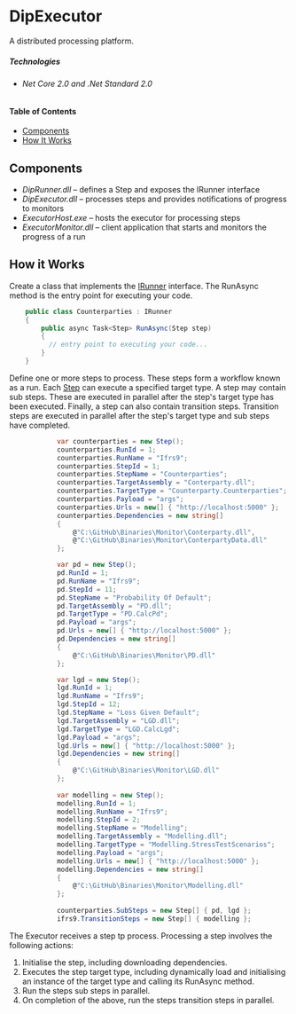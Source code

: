 # DipExecutor 
A distributed processing platform.

##### Technologies
*	###### Net Core 2.0 and .Net Standard 2.0
#####

#### Table of Contents
* [Components](#components)
* [How It Works](#how-it-works)

## Components
* *DipRunner.dll* – defines a Step and exposes the IRunner interface
* *DipExecutor.dll* – processes steps and provides notifications of progress to monitors
* *ExecutorHost.exe* – hosts the executor for processing steps
* *ExecutorMonitor.dll* – client application that starts and monitors the progress of a run

## How it Works
Create a class that implements the [IRunner](https://github.com/grantcolley/dipexecutor/blob/master/src/DipRunner/IRunner.cs) interface. The RunAsync method is the entry point for executing your code.

```C#
    public class Counterparties : IRunner
    {
        public async Task<Step> RunAsync(Step step)
        {
          // entry point to executing your code...
        }
    }
```

Define one or more steps to process. These steps form a workflow known as a run. Each [Step](https://github.com/grantcolley/dipexecutor/blob/master/src/DipRunner/Step.cs) can execute a specified target type. A step may contain sub steps. These are executed in parallel after the step's target type has been executed. Finally, a step can also contain transition steps. Transition steps are executed in parallel after the step's target type and sub steps have completed.

```C#         
            var counterparties = new Step();
            counterparties.RunId = 1;
            counterparties.RunName = "Ifrs9";
            counterparties.StepId = 1;
            counterparties.StepName = "Counterparties";
            counterparties.TargetAssembly = "Conterparty.dll";
            counterparties.TargetType = "Counterparty.Counterparties";
            counterparties.Payload = "args";
            counterparties.Urls = new[] { "http://localhost:5000" };
            counterparties.Dependencies = new string[]
            {
                @"C:\GitHub\Binaries\Monitor\Conterparty.dll",
                @"C:\GitHub\Binaries\Monitor\ConterpartyData.dll"
            };

            var pd = new Step();
            pd.RunId = 1;
            pd.RunName = "Ifrs9";
            pd.StepId = 11;
            pd.StepName = "Probability Of Default";
            pd.TargetAssembly = "PD.dll";
            pd.TargetType = "PD.CalcPd";
            pd.Payload = "args";
            pd.Urls = new[] { "http://localhost:5000" };            
            pd.Dependencies = new string[]
            {
                @"C:\GitHub\Binaries\Monitor\PD.dll"
            };

            var lgd = new Step();
            lgd.RunId = 1;
            lgd.RunName = "Ifrs9";
            lgd.StepId = 12;
            lgd.StepName = "Loss Given Default";
            lgd.TargetAssembly = "LGD.dll";
            lgd.TargetType = "LGD.CalcLgd";
            lgd.Payload = "args";
            lgd.Urls = new[] { "http://localhost:5000" };            
            lgd.Dependencies = new string[]
            {
                @"C:\GitHub\Binaries\Monitor\LGD.dll"
            };
            
            var modelling = new Step();
            modelling.RunId = 1;
            modelling.RunName = "Ifrs9";
            modelling.StepId = 2;
            modelling.StepName = "Modelling";
            modelling.TargetAssembly = "Modelling.dll";
            modelling.TargetType = "Modelling.StressTestScenarios";
            modelling.Payload = "args";
            modelling.Urls = new[] { "http://localhost:5000" };            
            modelling.Dependencies = new string[]
            {
                @"C:\GitHub\Binaries\Monitor\Modelling.dll"
            };
            
            counterparties.SubSteps = new Step[] { pd, lgd };
            ifrs9.TransitionSteps = new Step[] { modelling };
```

The Executor receives a step tp process. Processing a step involves the following actions:
1. Initialise the step, including downloading dependencies.
2. Executes the step target type, including dynamically load and initialising an instance of the target type and calling its RunAsync method. 
3. Run the steps sub steps in parallel.
4. On completion of the above, run the steps transition steps in parallel.

